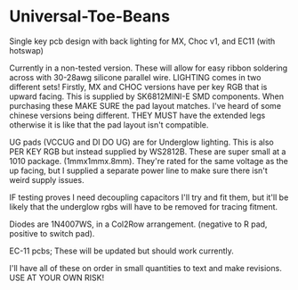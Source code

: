 # Universal-Toe-Beans
Single key pcb design with back lighting for MX, Choc v1, and EC11 (with hotswap)


Currently in a non-tested version. These will allow for easy ribbon soldering across with 30-28awg silicone parallel wire. 
LIGHTING comes in two different sets!
Firstly, MX and CHOC versions have per key RGB that is upward facing. This is supplied by SK6812MINI-E SMD components. When purchasing these MAKE SURE the pad layout matches. I've heard of some chinese versions being different. THEY MUST have the extended legs otherwise it is like that the pad layout isn't compatible.

UG pads (VCCUG and DI DO UG) are for Underglow lighting. This is also PER KEY RGB but instead supplied by WS2812B. These are super small at a 1010 package. (1mmx1mmx.8mm). They're rated for the same voltage as the up facing, but I supplied a separate power line to make sure there isn't weird supply issues. 

IF testing proves I need decoupling capacitors I'll try and fit them, but it'll be likely that the underglow rgbs will have to be removed for tracing fitment.

Diodes are 1N4007WS, in a Col2Row arrangement. (negative to R pad, positive to switch pad). 

EC-11 pcbs; 
These will be updated but should work currently. 

I'll have all of these on order in small quantities to text and make revisions. USE AT YOUR OWN RISK!
